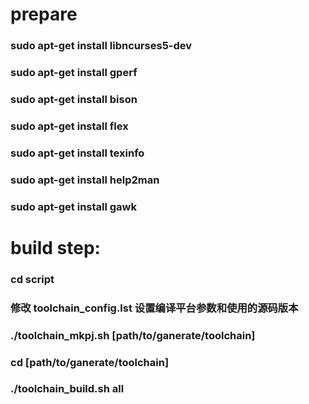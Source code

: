 # prepare
### sudo apt-get install libncurses5-dev
### sudo apt-get install gperf
### sudo apt-get install bison
### sudo apt-get install flex
### sudo apt-get install texinfo
### sudo apt-get install help2man
### sudo apt-get install gawk

# build step:
### cd script
### 修改 toolchain_config.lst 设置编译平台参数和使用的源码版本
### ./toolchain_mkpj.sh [path/to/ganerate/toolchain]
### cd [path/to/ganerate/toolchain]
### ./toolchain_build.sh all


